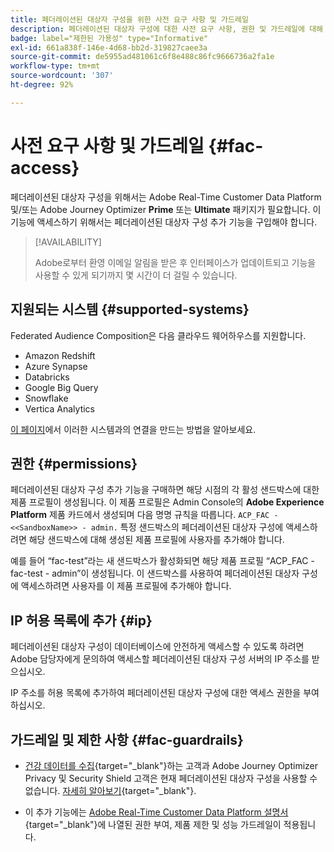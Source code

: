 ```yaml
---
title: 페더레이션된 대상자 구성을 위한 사전 요구 사항 및 가드레일
description: 페더레이션된 대상자 구성에 대한 사전 요구 사항, 권한 및 가드레일에 대해 알아보기
badge: label="제한된 가용성" type="Informative"
exl-id: 661a838f-146e-4d68-bb2d-319827caee3a
source-git-commit: de5955ad481061c6f8e488c86fc9666736a2fa1e
workflow-type: tm+mt
source-wordcount: '307'
ht-degree: 92%

---
```


# 사전 요구 사항 및 가드레일 {#fac-access}

페더레이션된 대상자 구성을 위해서는 Adobe Real-Time Customer Data Platform 및/또는 Adobe Journey Optimizer **Prime** 또는 **Ultimate** 패키지가 필요합니다. 이 기능에 액세스하기 위해서는 페더레이션된 대상자 구성 추가 기능을 구입해야 합니다.

>[!AVAILABILITY]
>
>Adobe로부터 환영 이메일 알림을 받은 후 인터페이스가 업데이트되고 기능을 사용할 수 있게 되기까지 몇 시간이 더 걸릴 수 있습니다.

## 지원되는 시스템 {#supported-systems}

Federated Audience Composition은 다음 클라우드 웨어하우스를 지원합니다.

* Amazon Redshift
* Azure Synapse
* Databricks
* Google Big Query
* Snowflake
* Vertica Analytics

[이 페이지](../connections/connections.md)에서 이러한 시스템과의 연결을 만드는 방법을 알아보세요.

## 권한 {#permissions}

페더레이션된 대상자 구성 추가 기능을 구매하면 해당 시점의 각 활성 샌드박스에 대한 제품 프로필이 생성됩니다. 이 제품 프로필은 Admin Console의 **Adobe Experience Platform** 제품 카드에서 생성되며 다음 명명 규칙을 따릅니다. `ACP_FAC - <<SandboxName>> - admin.` 특정 샌드박스의 페더레이션된 대상자 구성에 액세스하려면 해당 샌드박스에 대해 생성된 제품 프로필에 사용자를 추가해야 합니다.

예를 들어 “fac-test”라는 새 샌드박스가 활성화되면 해당 제품 프로필 “ACP_FAC - fac-test - admin”이 생성됩니다. 이 샌드박스를 사용하여 페더레이션된 대상자 구성에 액세스하려면 사용자를 이 제품 프로필에 추가해야 합니다.

## IP 허용 목록에 추가 {#ip}

페더레이션된 대상자 구성이 데이터베이스에 안전하게 액세스할 수 있도록 하려면 Adobe 담당자에게 문의하여 액세스할 페더레이션된 대상자 구성 서버의 IP 주소를 받으십시오.

IP 주소를 허용 목록에 추가하여 페더레이션된 대상자 구성에 대한 액세스 권한을 부여하십시오.

## 가드레일 및 제한 사항 {#fac-guardrails}

* [건강 데이터를 수집](https://experienceleague.adobe.com/ko/docs/events/customer-data-management-voices-recordings/governance/healthcare-shield){target="_blank"}하는 고객과 Adobe Journey Optimizer Privacy 및 Security Shield 고객은 현재 페더레이션된 대상자 구성을 사용할 수 없습니다. [자세히 알아보기](https://experienceleague.adobe.com/ko/docs/journey-optimizer/using/audiences-profiles-identities/audiences/about-audiences){target="_blank"}.

<!--
* Federated Audience Composition is compatible with Privacy & Security Shield and can be used in all verticals except for healthcare industries. Currently, Federated Audience Composition cannot be licensed to customers looking to ingest health data. [Learn more](https://experienceleague.adobe.com/en/docs/events/customer-data-management-voices-recordings/governance/healthcare-shield){target="_blank"}-->

* 이 추가 기능에는 [Adobe Real-Time Customer Data Platform 설명서](https://experienceleague.adobe.com/ko/docs/experience-platform/profile/guardrails){target="_blank"}에 나열된 권한 부여, 제품 제한 및 성능 가드레일이 적용됩니다.

